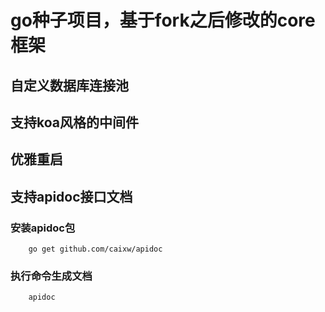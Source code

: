 # go种子项目，基于fork之后修改的core框架


## 自定义数据库连接池

## 支持koa风格的中间件

## 优雅重启

## 支持apidoc接口文档

### 安装apidoc包
```
    go get github.com/caixw/apidoc
```
### 执行命令生成文档
```
    apidoc
```